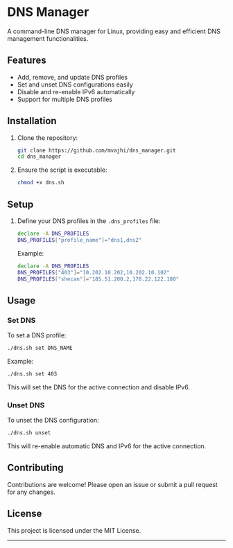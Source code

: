 # DNS Manager

A command-line DNS manager for Linux, providing easy and efficient DNS management functionalities.

## Features

- Add, remove, and update DNS profiles
- Set and unset DNS configurations easily
- Disable and re-enable IPv6 automatically
- Support for multiple DNS profiles

## Installation

1. Clone the repository:
    ```bash
    git clone https://github.com/mvajhi/dns_manager.git
    cd dns_manager
    ```

2. Ensure the script is executable:
    ```bash
    chmod +x dns.sh
    ```

## Setup

1. Define your DNS profiles in the `.dns_profiles` file:
    ```bash
    declare -A DNS_PROFILES
    DNS_PROFILES["profile_name"]="dns1,dns2"
    ```
    Example:
    ```bash
    declare -A DNS_PROFILES
    DNS_PROFILES["403"]="10.202.10.202,10.202.10.102"
    DNS_PROFILES["shecan"]="185.51.200.2,178.22.122.100"
    ```

## Usage

### Set DNS

To set a DNS profile:
```bash
./dns.sh set DNS_NAME
```
Example:
```bash
./dns.sh set 403
```
This will set the DNS for the active connection and disable IPv6.

### Unset DNS

To unset the DNS configuration:
```bash
./dns.sh unset
```
This will re-enable automatic DNS and IPv6 for the active connection.

## Contributing

Contributions are welcome! Please open an issue or submit a pull request for any changes.

## License

This project is licensed under the MIT License.

---